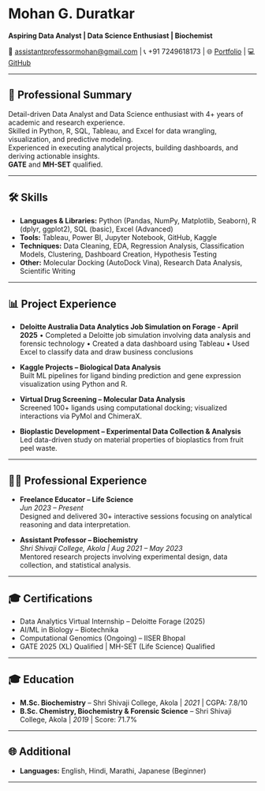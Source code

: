# Mohan G. Duratkar  
**Aspiring Data Analyst | Data Science Enthusiast | Biochemist**

📧 assistantprofessormohan@gmail.com | 📞 +91 7249618173 | 🌐 [Portfolio]() | 💻 [GitHub](https://github.com/moha3233)

---

## 🧩 Professional Summary  
Detail-driven Data Analyst and Data Science enthusiast with 4+ years of academic and research experience.  
Skilled in Python, R, SQL, Tableau, and Excel for data wrangling, visualization, and predictive modeling.  
Experienced in executing analytical projects, building dashboards, and deriving actionable insights.  
**GATE** and **MH-SET** qualified.

---

## 🛠️ Skills

- **Languages & Libraries:** Python (Pandas, NumPy, Matplotlib, Seaborn), R (dplyr, ggplot2), SQL (basic), Excel (Advanced)
- **Tools:** Tableau, Power BI, Jupyter Notebook, GitHub, Kaggle
- **Techniques:** Data Cleaning, EDA, Regression Analysis, Classification Models, Clustering, Dashboard Creation, Hypothesis Testing
- **Other:** Molecular Docking (AutoDock Vina), Research Data Analysis, Scientific Writing

---

## 📊 Project Experience

- **Deloitte Australia Data Analytics Job Simulation on Forage - April 2025**
•	Completed a Deloitte job simulation involving data analysis and forensic technology 
•	Created a data dashboard using Tableau 
•	Used Excel to classify data and draw business conclusions


- **Kaggle Projects – Biological Data Analysis**  
  Built ML pipelines for ligand binding prediction and gene expression visualization using Python and R.

- **Virtual Drug Screening – Molecular Data Analysis**  
  Screened 100+ ligands using computational docking; visualized interactions via PyMol and ChimeraX.

- **Bioplastic Development – Experimental Data Collection & Analysis**  
  Led data-driven study on material properties of bioplastics from fruit peel waste.

---

## 👨‍💻 Professional Experience

- **Freelance Educator – Life Science**  
  *Jun 2023 – Present*  
  Designed and delivered 30+ interactive sessions focusing on analytical reasoning and data interpretation.

- **Assistant Professor – Biochemistry**  
  *Shri Shivaji College, Akola | Aug 2021 – May 2023*  
  Mentored research projects involving experimental design, data collection, and statistical analysis.

---

## 🎓 Certifications

- Data Analytics Virtual Internship – Deloitte Forage (2025)
- AI/ML in Biology – Biotechnika
- Computational Genomics (Ongoing) – IISER Bhopal
- GATE 2025 (XL) Qualified | MH-SET (Life Science) Qualified

---

## 🎓 Education

- **M.Sc. Biochemistry** – Shri Shivaji College, Akola | *2021* | CGPA: 7.8/10
- **B.Sc. Chemistry, Biochemistry & Forensic Science** – Shri Shivaji College, Akola | *2019* | Score: 71.7%

---

## 🌐 Additional

- **Languages:** English, Hindi, Marathi, Japanese (Beginner)

---
